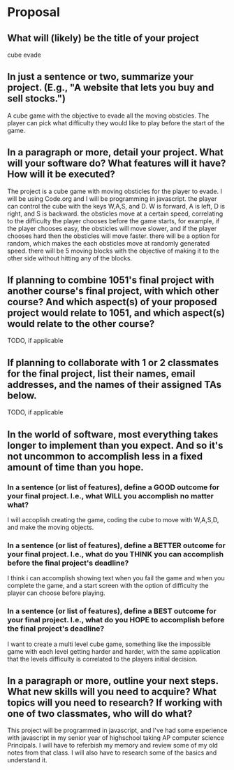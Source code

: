 # Proposal

## What will (likely) be the title of your project
cube evade

## In just a sentence or two, summarize your project. (E.g., "A website that lets you buy and sell stocks.")

A cube game with the objective to evade all the moving obsticles. The player can pick what difficulty they would like to play before the start of the game.

## In a paragraph or more, detail your project. What will your software do? What features will it have? How will it be executed?

The project is a cube game with moving obsticles for the player to evade. I will be using Code.org and I will be programming in javascript. the player can control the cube with the keys W,A,S, and D. W is forward, A is left, D is right, and S is backward. the obsticles move at a certain speed, correlating to the difficulty the player chooses before the game starts, for example, if the player chooses easy, the obsticles will move slower, and if the player chooses hard then the obsticles will move faster. there will be a option for random, which makes the each obsticles move at randomly generated speed. there will be 5 moving blocks with the objective of making it to the other side without hitting any of the blocks. 

## If planning to combine 1051's final project with another course's final project, with which other course? And which aspect(s) of your proposed project would relate to 1051, and which aspect(s) would relate to the other course?

TODO, if applicable

## If planning to collaborate with 1 or 2 classmates for the final project, list their names, email addresses, and the names of their assigned TAs below.

TODO, if applicable

## In the world of software, most everything takes longer to implement than you expect. And so it's not uncommon to accomplish less in a fixed amount of time than you hope.

### In a sentence (or list of features), define a GOOD outcome for your final project. I.e., what WILL you accomplish no matter what?

I will accoplish creating the game, coding the cube to move with W,A,S,D, and make the moving objects.

### In a sentence (or list of features), define a BETTER outcome for your final project. I.e., what do you THINK you can accomplish before the final project's deadline?

I think i can accomplish showing text when you fail the game and when you complete the game, and a start screen with the option of difficulty the player can choose before playing. 

### In a sentence (or list of features), define a BEST outcome for your final project. I.e., what do you HOPE to accomplish before the final project's deadline?

I want to create a multi level cube game, something like the impossible game with each level getting harder and harder, with the same application that the levels difficulty is correlated to the players initial decision. 


## In a paragraph or more, outline your next steps. What new skills will you need to acquire? What topics will you need to research? If working with one of two classmates, who will do what?

This project will be programmed in javascript, and I've had some experience with javascript in my senior year of highschool taking AP computer science Principals. I will have to referbish my memory and review some of my old notes from that class. I will also have to research some of the basics and understand it. 
